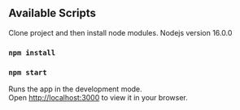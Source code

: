 

## Available Scripts

Clone project and then install node modules. Nodejs version 16.0.0

### `npm install`


### `npm start`

Runs the app in the development mode.\
Open [http://localhost:3000](http://localhost:3000) to view it in your browser.